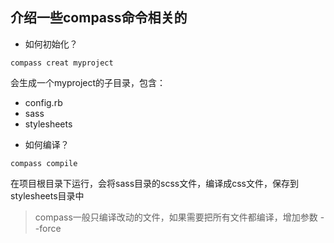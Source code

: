 ## 介绍一些compass命令相关的

* 如何初始化？

```shell
compass creat myproject
```

会生成一个myproject的子目录，包含：

- config.rb
- sass
- stylesheets


* 如何编译？

```shell
compass compile
```

在项目根目录下运行，会将sass目录的scss文件，编译成css文件，保存到stylesheets目录中

> compass一般只编译改动的文件，如果需要把所有文件都编译，增加参数 --force

